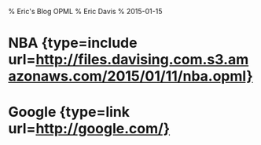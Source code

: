 % Eric's Blog OPML
% Eric Davis
% 2015-01-15

# NBA {type=include url=http://files.davising.com.s3.amazonaws.com/2015/01/11/nba.opml}
# Google {type=link url=http://google.com/}
